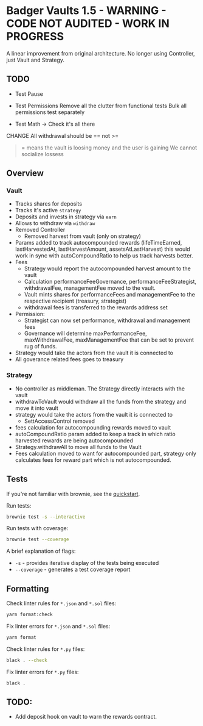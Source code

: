 # Badger Vaults 1.5 - WARNING - CODE NOT AUDITED - WORK IN PROGRESS

A linear improvement from original architecture. No longer using Controller, just Vault and Strategy.

## TODO

- Test Pause
- Test Permissions
  Remove all the clutter from functional tests
  Bulk all permissions test separately

- Test Math
  -> Check it's all there

CHANGE
All withdrawal should be == not >=

> = means the vault is loosing money and the user is gaining
> We cannot socialize lossess

## Overview

### Vault

- Tracks shares for deposits
- Tracks it's active `strategy`
- Deposits and invests in strategy via `earn`
- Allows to withdraw via `withdraw`
- Removed Controller
  - Removed harvest from vault (only on strategy)
- Params added to track autocompounded rewards (lifeTimeEarned, lastHarvestedAt, lastHarvestAmount, assetsAtLastHarvest)
  this would work in sync with autoCompoundRatio to help us track harvests better.
- Fees
  - Strategy would report the autocompounded harvest amount to the vault
  - Calculation performanceFeeGovernance, performanceFeeStrategist, withdrawalFee, managementFee moved to the vault.
  - Vault mints shares for performanceFees and managementFee to the respective recipient (treasury, strategist)
  - withdrawal fees is transferred to the rewards address set
- Permission:
  - Strategist can now set performance, withdrawal and management fees
  - Governance will determine maxPerformanceFee, maxWithdrawalFee, maxManagementFee that can be set to prevent rug of funds.
- Strategy would take the actors from the vault it is connected to
- All goverance related fees goes to treasury

### Strategy

- No controller as middleman. The Strategy directly interacts with the vault
- withdrawToVault would withdraw all the funds from the strategy and move it into vault
- strategy would take the actors from the vault it is connected to
  - SettAccessControl removed
- fees calculation for autocompounding rewards moved to vault
- autoCompoundRatio param added to keep a track in which ratio harvested rewards are being autocompounded
- Strategy.withdrawAll to move all funds to the Vault
- Fees calculation moved to want for autocompounded part, strategy only calculates fees for reward part which is not autocompounded.

## Tests

If you're not familiar with brownie, see the [quickstart](https://eth-brownie.readthedocs.io/en/stable/quickstart.html).

Run tests:

```bash
brownie test -s --interactive
```

Run tests with coverage:

```bash
brownie test --coverage
```

A brief explanation of flags:

- `-s` - provides iterative display of the tests being executed
- `--coverage` - generates a test coverage report

## Formatting

Check linter rules for `*.json` and `*.sol` files:

```bash
yarn format:check
```

Fix linter errors for `*.json` and `*.sol` files:

```bash
yarn format
```

Check linter rules for `*.py` files:

```bash
black . --check
```

Fix linter errors for `*.py` files:

```bash
black .
```

## TODO:

- Add deposit hook on vault to warn the rewards contract.
